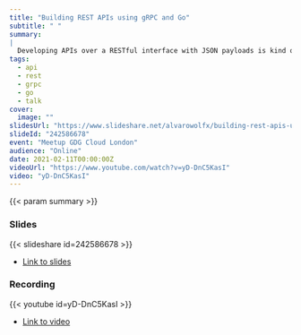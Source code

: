 ```yaml
---
title: "Building REST APIs using gRPC and Go"
subtitle: " "
summary:
|
  Developing APIs over a RESTful interface with JSON payloads is kind of the de-facto standard nowadays, but it still lacks an easy way to build it with a well-defined interface and document it to be used by others. What if we can leverage gRPC's fast, type-safe, and modern way of building APIs and still be able to provide an interface over REST/JSON ? Check this talk to find out how.
tags:
  - api
  - rest
  - grpc
  - go
  - talk
cover:
  image: ""
slidesUrl: "https://www.slideshare.net/alvarowolfx/building-rest-apis-using-grpc-and-go"
slideId: "242586678"
event: "Meetup GDG Cloud London"
audience: "Online"
date: 2021-02-11T00:00:00Z
videoUrl: "https://www.youtube.com/watch?v=yD-DnC5KasI"
video: "yD-DnC5KasI"
---
```


<!-- truncate -->

{{< param summary >}}
### Slides
{{< slideshare id=242586678 >}}

- [Link to slides](https://www.slideshare.net/alvarowolfx/building-rest-apis-using-grpc-and-go)
### Recording
{{< youtube id=yD-DnC5KasI >}}
- [Link to video](https://www.youtube.com/watch?v=yD-DnC5KasI)
